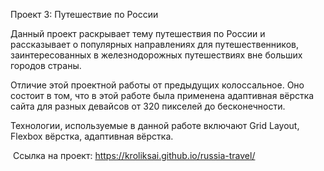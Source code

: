 Проект 3: Путешествие по России

Данный проект раскрывает тему путешествия по России и рассказывает о популярных направлениях для путешественников, заинтересованных в железнодорожных путешествиях вне больших городов страны. 

Отличие этой проектной работы от предыдущих колоссальное. Оно состоит в том, что в этой работе была применена адаптивная вёрстка сайта для разных девайсов от 320 пикселей до бесконечности.

Технологии, используемые в данной работе включают Grid Layout, Flexbox вёрстка, адаптивная вёрстка.

 Ссылка на проект: https://kroliksai.github.io/russia-travel/
